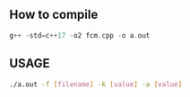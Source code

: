 ## How to compile

```c++
g++ -std=c++17 -o2 fcm.cpp -o a.out
```

## USAGE


```bash
./a.out -f [filename] -k [value] -a [value]
```

